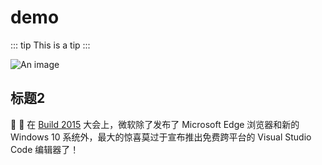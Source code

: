 # demo

::: tip
This is a tip
:::

![An image](./images/test.png)

## 标题2

:tada: :100: 在 [Build 2015](https://www.iplaysoft.com/build-2015.html) 大会上，微软除了发布了 Microsoft Edge 浏览器和新的 Windows 10 系统外，最大的惊喜莫过于宣布推出免费跨平台的 Visual Studio Code 编辑器了！
